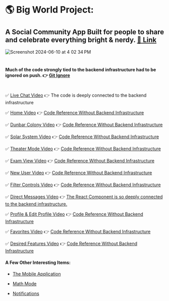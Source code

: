 # 🌎 Big World Project:
## A Social Community App Built for people to share and celebrate everything bright & nerdy. [🔗 Link](https://bigworldproject.com/auth)
![Screenshot 2024-06-10 at 4 02 34 PM](https://github.com/rabusmccaleb/riggs/assets/69118018/12d502cd-a28c-485d-b6ca-7f8f4d479fd1)

#
#### Much of the code strongly tied to the backend infrastructure had to be ignored on push. 👉 [Git Ignore](https://github.com/rabusmccaleb/riggs/blob/master/.gitignore)
#
✅ [Live Chat Video](https://drive.google.com/file/d/18oXEJBsO1DLqTOAtyy75exIQbLde6iEp/view?usp=sharing) 👉 The code is deeply connected to the backend infrastructure

✅ [Home Video](https://drive.google.com/file/d/1GSlReVAf6HGmBQC3Q18x61kQcS2r7ywF/view?usp=sharing) 👉 [Code Reference Without Backend Infrastructure](https://github.com/rabusmccaleb/riggs/blob/master/src/app/Pages/Home)

✅ [Dunbar Colony Video](https://drive.google.com/file/d/1q0VoR0uSj7yiuH40d10WfjsW2KbcBW7H/view?usp=sharing) 👉 [Code Reference Without Backend Infrastructure](https://github.com/rabusmccaleb/riggs/tree/master/src/app/Pages/DunbarColony)

✅ [Solar System Video](https://drive.google.com/file/d/17RLpGfheNghMdzjmJ8O4VtPP-vUMVZKL/view?usp=sharing) 👉 [Code Reference Without Backend Infrastructure](https://github.com/rabusmccaleb/riggs/tree/master/src/app/Components/SolarSystem)

✅ [Theater Mode Video](https://drive.google.com/file/d/1oec4S16RUQmFM91cs479wFVBOZhcMCtQ/view?usp=sharing) 👉 [Code Reference Without Backend Infrastructure](https://github.com/rabusmccaleb/riggs/tree/master/src/app/Components/Theater)

✅ [Exam View Video](https://drive.google.com/file/d/1W_yUBCs91aqoSAs9o5pUntMUAQ_aTCxV/view?usp=sharing) 👉 [Code Reference Without Backend Infrastructure](https://github.com/rabusmccaleb/riggs/tree/master/src/app/Pages/TestView)

✅ [New User Video](https://drive.google.com/file/d/1nUxMSDJnYyswEYg4AeRUrX5Mz9IQUILP/view?usp=sharing) 👉 [Code Reference Without Backend Infrastructure](https://github.com/rabusmccaleb/riggs/tree/master/src/app/Pages/NewUserPage)

✅ [Filter Controls Video](https://drive.google.com/file/d/1p6l0i-kItNnzTBtdGrTaxjKjvHc0AtXb/view?usp=sharing) 👉 [Code Reference Without Backend Infrastructure](https://github.com/rabusmccaleb/riggs/tree/master/src/app/Pages/FilterView)

✅ [Direct Messages Video](https://drive.google.com/file/d/1EmeeFZQ2ZEHEDOadhiwkzaJ7-f2xObTk/view?usp=sharing) 👉 [The React Component is so deeply connected to the backend infrastructure.](https://github.com/rabusmccaleb/riggs/tree/master/src/app/Pages/Messages)

✅ [Profile & Edit Profile Video](https://drive.google.com/file/d/1zBZGh6ESMRAOw5twfAr4nwQlFXgqo6JW/view?usp=sharing) 👉 [Code Reference Without Backend Infrastructure](https://github.com/rabusmccaleb/riggs/tree/master/src/app/Pages/Profile)

✅ [Favorites Video](https://drive.google.com/file/d/1nkqHUyTsMp1mxGK9iNgpPFSlGcDD_SKX/view?usp=sharing) 👉 [Code Reference Without Backend Infrastructure](https://github.com/rabusmccaleb/riggs/tree/master/src/app/Pages/FavoritesView)

✅ [Desired Features Video](https://drive.google.com/file/d/1u5OS4Wez5yUxYdYXuEC1VlC33yfUBgNn/view?usp=sharing) 👉 [Code Reference Without Backend Infrastructure](https://github.com/rabusmccaleb/riggs/tree/master/src/app/Components/DesiredFeatures)

#### A Few Other Interesting Items:
- [The Mobile Application](https://drive.google.com/file/d/1ETFg0RXf8_nKBPukgl049Sjp8YwYm_VH/view?usp=sharing)

- [Math Mode](https://drive.google.com/file/d/1OksoPkUyIaEacrdSkdfXSULr9YPs0DOq/view?usp=sharing)

- [Notifications](https://drive.google.com/file/d/1DlvbZwqVRFPlKKXJWkaSITZa7hih7ezJ/view?usp=sharing)
